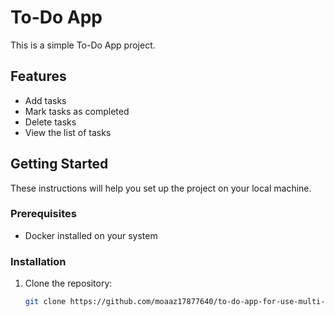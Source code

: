 # To-Do App

This is a simple To-Do App project.

## Features

- Add tasks
- Mark tasks as completed
- Delete tasks
- View the list of tasks

## Getting Started

These instructions will help you set up the project on your local machine.

### Prerequisites

- Docker installed on your system

### Installation

1. Clone the repository:

   ```bash
   git clone https://github.com/moaaz17877640/to-do-app-for-use-multi-tool-.git
